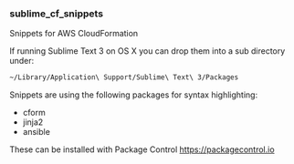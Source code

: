 ### sublime_cf_snippets
Snippets for AWS CloudFormation

If running Sublime Text 3 on OS X you can drop them into a sub directory under:

```bash
~/Library/Application\ Support/Sublime\ Text\ 3/Packages
```

Snippets are using the following packages for syntax highlighting:
- cform
- jinja2
- ansible

These can be installed with Package Control https://packagecontrol.io
